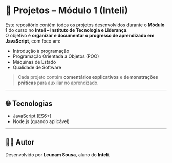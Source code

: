 # 📘 Projetos – Módulo 1 (Inteli)

Este repositório contém todos os projetos desenvolvidos durante o **Módulo 1** do curso no **Inteli – Instituto de Tecnologia e Liderança**.  
O objetivo é **organizar e documentar o progresso de aprendizado em JavaScript**, com foco em:

- Introdução à programação  
- Programação Orientada a Objetos (POO)  
- Máquinas de Estado  
- Qualidade de Software  

> Cada projeto contém **comentários explicativos** e **demonstrações práticas** para auxiliar no aprendizado.

---

## 🌐 Tecnologias

- JavaScript (ES6+)  
- Node.js (quando aplicável)  

---

## 👨‍🎓 Autor

Desenvolvido por **Leunam Sousa**, aluno do **Inteli**.
